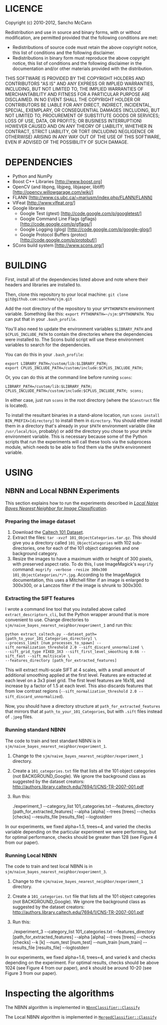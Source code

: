 LICENCE
=======
Copyright (c) 2010-2012, Sancho McCann

Redistribution and use in source and binary forms, with or without
modification, are permitted provided that the following conditions are
met:

- Redistributions of source code must retain the above copyright
  notice, this list of conditions and the following disclaimer.
- Redistributions in binary form must reproduce the above copyright
  notice, this list of conditions and the following disclaimer in the
  documentation and/or other materials provided with the distribution.

THIS SOFTWARE IS PROVIDED BY THE COPYRIGHT HOLDERS AND CONTRIBUTORS
"AS IS" AND ANY EXPRESS OR IMPLIED WARRANTIES, INCLUDING, BUT NOT
LIMITED TO, THE IMPLIED WARRANTIES OF MERCHANTABILITY AND FITNESS FOR
A PARTICULAR PURPOSE ARE DISCLAIMED. IN NO EVENT SHALL THE COPYRIGHT
HOLDER OR CONTRIBUTORS BE LIABLE FOR ANY DIRECT, INDIRECT, INCIDENTAL,
SPECIAL, EXEMPLARY, OR CONSEQUENTIAL DAMAGES (INCLUDING, BUT NOT
LIMITED TO, PROCUREMENT OF SUBSTITUTE GOODS OR SERVICES; LOSS OF USE,
DATA, OR PROFITS; OR BUSINESS INTERRUPTION) HOWEVER CAUSED AND ON ANY
THEORY OF LIABILITY, WHETHER IN CONTRACT, STRICT LIABILITY, OR TORT
(INCLUDING NEGLIGENCE OR OTHERWISE) ARISING IN ANY WAY OUT OF THE USE
OF THIS SOFTWARE, EVEN IF ADVISED OF THE POSSIBILITY OF SUCH DAMAGE.

DEPENDENCIES
============
- Python and NumPy
- Boost C++ Libraries [http://www.boost.org]
- OpenCV (and libpng, libjpeg, libjasper, libtiff) [http://opencv.willowgarage.com/wiki/]
- FLANN [http://www.cs.ubc.ca/~mariusm/index.php/FLANN/FLANN]
- VlFeat [http://www.vlfeat.org/]
- Google libraries
  - Google Test (gtest) [http://code.google.com/p/googletest/]
  - Google Command Line Flags (gflags) [http://code.google.com/p/gflags/]
  - Google Logging (glog) [http://code.google.com/p/google-glog/]
  - Google Protocol Buffers (protoc) [http://code.google.com/p/protobuf/]
- SCons build system [http://www.scons.org/]


BUILDING
========

First, install all of the dependencies listed above and note where their headers and libraries are installed to.

Then, clone this repository to your local machine: `git clone git@github.com:sanchom/sjm.git`

Add the root directory of the repository to your `$PYTHONPATH` environment variable.
Something like this: `export PYTHONPATH=~/sjm:$PYTHONPATH`. You can put that in your `.bash_profile`.

You'll also need to update the environment variables `$LIBRARY_PATH` and `$CPLUS_INCLUDE_PATH` to contain the
directories where the dependencies were installed to. The Scons build script will use these environment variables
to search for the dependencies.

You can do this in your `.bash_profile`:

    export LIBRARY_PATH=/custom/lib:$LIBRARY_PATH;
    export CPLUS_INCLUDE_PATH=/custom/include:$CPLUS_INCLUDE_PATH;

Or, you can do this at the command line before running `scons`:

    LIBRARY_PATH=/custom/lib:$LIBRARY_PATH; CPLUS_INCLUDE_PATH=/custom/include:$CPLUS_INCLUDE_PATH; scons;

In either case, just run `scons` in the root directory (where the `SConstruct` file is located).

To install the resultant binaries in a stand-alone location, run `scons install BIN_PREFIX=[directory]`
to install them in `directory`. You should either install them in a directory that's already in your `$PATH`
environment variable (like `/usr/local/bin`, probably) or add the directory you chose to your `$PATH` environment
variable. This is necessary because some of the Python scripts that run the experiments will call these
tools via the subprocess module, which needs to be able to find them via the `$PATH` environment variable.

USING
=====

NBNN and Local NBNN Experiments
-------------------------------
This section explains how to run the experiments described in
[_Local Naive Bayes Nearest Neighbor for Image Classification_]().

### Preparing the image dataset

1. Download the [Caltech 101 Dataset](http://www.vision.caltech.edu/Image_Datasets/Caltech101/).
2. Extract the files: `tar -xvzf 101_ObjectCategories.tar.gz`. This should give you a directory called
`101_ObjectCategories` with 102 sub-directories, one for each of the 101 object categories and one background
category.
3. Resize the images to have a maximum width or height of 300 pixels, with preserved aspect ratio. To do this,
I use ImageMagick's `mogrify` command: `mogrify -verbose -resize 300x300 101_ObjectCategories/*/*.jpg`. According
to the ImageMagick documentation, this uses a Mitchell filter if an image is enlarged to 300x300, or a Lanczos
filter if the image is shrunk to 300x300.

### Extracting the SIFT features

I wrote a command line tool that you installed above called `extract_descriptors_cli`, but the Python wrapper around
that is more convenient to use. Change directories to `sjm/naive_bayes_nearest_neighbor/experiment_1` and run this:

    python extract_caltech.py --dataset_path=[path_to_your_101_Categories_directory] \
    --process_limit [num_processes_to_spawn] --sift_normalization_threshold 2.0 --sift_discard_unnormalized \
    --sift_grid_type FIXED_3X3 --sift_first_level_smoothing 0.66 --sift_fast --sift_multiscale \
    --features_directory [path_for_extracted_features]

This will extract multi-scale SIFT at 4 scales, with a small amount of additional smoothing applied at the first level.
Features are extracted at each level on a 3x3 pixel grid. The first level features are 16x16, and increase by a factor
of 1.5 at each level. This also discards features that from low contrast regions
(`--sift_normalization_threshold 2.0 --sift_discard_unnormalized`).

Now, you should have a directory structure at `path_for_extracted_features` that mirrors that at
`path_to_your_101_Categories`, but with `.sift` files instead of `.jpeg` files.

### Running standard NBNN

The code to train and test standard NBNN is in `sjm/naive_bayes_nearest_neighbor/experiment_1`.

1. Change to the `sjm/naive_bayes_nearest_neighbor/experiment_1` directory.
2. Create a `101_categories.txt` file that lists all the 101 object categories (not BACKGROUND_Google). We ignore
the background class as suggested by the dataset creators:
http://authors.library.caltech.edu/7694/1/CNS-TR-2007-001.pdf
3. Run this:

    ./experiment_1 --category_list 101_categories.txt
    --features_directory [path_for_extracted_features]
    --alpha [alpha] --trees [trees] --checks [checks]
    --results_file [results_file] --logtostderr

In our experiments, we fixed alpha=1.5, trees=4, and varied the checks variable depending on the particular experiment
we were performing, but for optimal performance, checks should be greater than 128 (see Figure 4 from our paper).

### Running Local NBNN

The code to train and test local NBNN is in `sjm/naive_bayes_nearest_neighbor/experiment_3`.

1. Change to the `sjm/naive_bayes_nearest_neighbor/experiment_1` directory.
2. Create a `101_categories.txt` file that lists all the 101 object categories (not BACKGROUND_Google). We ignore
the background class as suggested by the dataset creators:
http://authors.library.caltech.edu/7694/1/CNS-TR-2007-001.pdf
3. Run this:

    ./experiment_3 --category_list 101_categories.txt
    --features_directory [path_for_extracted_features]
    --alpha [alpha] --trees [trees] --checks [checks]
    --k [k]
    --num_test [num_test] --num_train [num_train]
    --results_file [results_file] --logtostderr

In our experiments, we fixed alpha=1.6, trees=4, and varied k and checks depending on the experiment.
For optimal results, checks should be above 1024 (see Figure 4 from our paper), and k should be around 10-20
(see Figure 3 from our paper).

Inspecting the algorithms
=========================
The NBNN algorithm is implemented in [`NbnnClassifier::Classify`](https://github.com/sanchom/sjm/blob/master/naive_bayes_nearest_neighbor/nbnn_classifier-inl.h#L92)

The Local NBNN algorithm is implemented in [`MergedClassifier::Classify`](https://github.com/sanchom/sjm/blob/master/naive_bayes_nearest_neighbor/merged_classifier.h#L166)